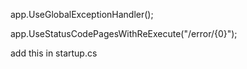 app.UseGlobalExceptionHandler();


app.UseStatusCodePagesWithReExecute("/error/{0}");


add this in startup.cs
